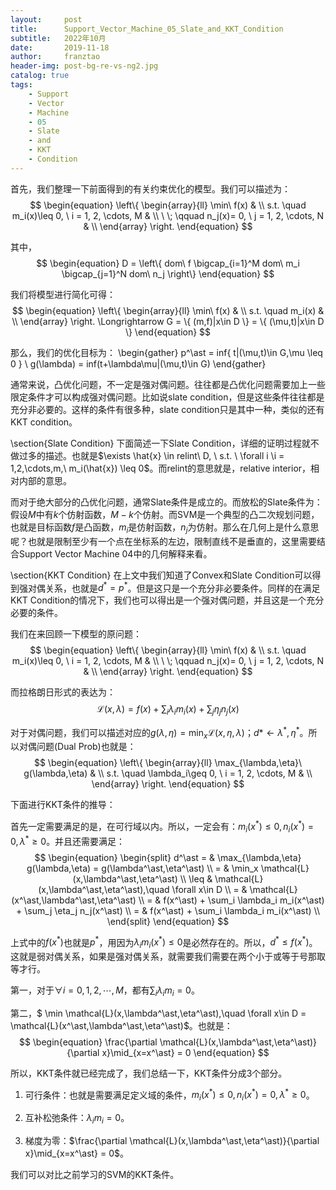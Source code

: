 ```yaml
---
layout:     post
title:      Support_Vector_Machine_05_Slate_and_KKT_Condition
subtitle:   2022年10月
date:       2019-11-18
author:     franztao
header-img: post-bg-re-vs-ng2.jpg
catalog: true
tags:
    - Support
    - Vector
    - Machine
    - 05
    - Slate
    - and
    - KKT
    - Condition
---
```


    

首先，我们整理一下前面得到的有关约束优化的模型。我们可以描述为：
$$
\begin{equation}
    \left\{
        \begin{array}{ll}
        \min\ f(x) & \\
        s.t. \quad m_i(x)\leq 0, \ i = 1, 2, \cdots, M & \\
        \ \; \qquad n_j(x)= 0, \ j = 1, 2, \cdots, N & \\
        \end{array}
    \right.
\end{equation}
$$

其中，
$$
\begin{equation}
    D = \left\{ dom\ f \bigcap_{i=1}^M dom\ m_i \bigcap_{j=1}^N dom\ n_j \right\}
\end{equation}
$$

我们将模型进行简化可得：
$$
\begin{equation}
    \left\{
        \begin{array}{ll}
        \min\ f(x) & \\
        s.t. \quad m_i(x) & \\
        \end{array}
    \right.
    \Longrightarrow
    G = \{ (m,f)|x\in D \} = \{ (\mu,t)|x\in D \}
\end{equation}
$$

那么，我们的优化目标为：
\begin{gather}
    p^\ast = inf\{ t|(\mu,t)\in G,\mu \leq 0 \} \\ 
    g(\lambda) = inf(t+\lambda\mu|(\mu,t)\in G)
\end{gather}

通常来说，凸优化问题，不一定是强对偶问题。往往都是凸优化问题需要加上一些限定条件才可以构成强对偶问题。比如说slate condition，但是这些条件往往都是充分非必要的。这样的条件有很多种，slate condition只是其中一种，类似的还有KKT condition。

\section{Slate Condition}
下面简述一下Slate Condition，详细的证明过程就不做过多的描述。也就是$\exists \hat{x} \in relint\ D, \ s.t. \ \forall i \i = 1,2,\cdots,m,\ m_i(\hat{x}) \leq 0$。而relint的意思就是，relative interior，相对内部的意思。

而对于绝大部分的凸优化问题，通常Slate条件是成立的。而放松的Slate条件为：假设$M$中有$k$个仿射函数，$M-k$个仿射。而SVM是一个典型的凸二次规划问题，也就是目标函数$f$是凸函数，$m_i$是仿射函数，$n_j$为仿射。那么在几何上是什么意思呢？也就是限制至少有一个点在坐标系的左边，限制直线不是垂直的，这里需要结合Support Vector Machine 04中的几何解释来看。

\section{KKT Condition}
在上文中我们知道了Convex和Slate Condition可以得到强对偶关系，也就是$d^\ast = p^\ast$。但是这只是一个充分非必要条件。同样的在满足KKT Condition的情况下，我们也可以得出是一个强对偶问题，并且这是一个充分必要的条件。

我们在来回顾一下模型的原问题：
$$
\begin{equation}
    \left\{
        \begin{array}{ll}
        \min\ f(x) & \\
        s.t. \quad m_i(x)\leq 0, \ i = 1, 2, \cdots, M & \\
        \ \; \qquad n_j(x)= 0, \ j = 1, 2, \cdots, N & \\
        \end{array}
    \right.
\end{equation}
$$

而拉格朗日形式的表达为：
$$
\begin{equation}
    \mathcal{L}(x,\lambda) = f(x) + \sum_i \lambda_i m_i(x) + \sum_j \eta_j n_j(x) 
\end{equation}
$$

对于对偶问题，我们可以描述对应的$g(\lambda,\eta) = \min_x \mathcal{L}(x,\eta,\lambda)$；$d\ast \longleftarrow \lambda^\ast,\eta^\ast$。所以对偶问题(Dual Prob)也就是：
$$
\begin{equation}
    \left\{
        \begin{array}{ll}
        \max_{\lambda,\eta}\ g(\lambda,\eta) & \\
        s.t. \quad \lambda_i\geq 0, \ i = 1, 2, \cdots, M & \\
        \end{array}
    \right.
\end{equation}
$$

下面进行KKT条件的推导：

首先一定需要满足的是，在可行域以内。所以，一定会有：$m_i(x^\ast)\leq 0,n_i(x^\ast)=0,\lambda^\ast\geq 0$。并且还需要满足：
$$
\begin{equation}
    \begin{split}
        d^\ast 
        = & \max_{\lambda,\eta} g(\lambda,\eta) = g(\lambda^\ast,\eta^\ast) \\
        = & \min_x \mathcal{L}(x,\lambda^\ast,\eta^\ast) \\
        \leq & \mathcal{L}(x,\lambda^\ast,\eta^\ast),\quad \forall x\in D \\
        = & \mathcal{L}(x^\ast,\lambda^\ast,\eta^\ast) \\
        = & f(x^\ast) + \sum_i \lambda_i m_i(x^\ast) + \sum_j \eta_j n_j(x^\ast) \\
        = & f(x^\ast) + \sum_i \lambda_i m_i(x^\ast) \\
    \end{split}
\end{equation}
$$

上式中的$f(x^\ast)$也就是$p^\ast$，用因为$\lambda_i m_i(x^\ast) \leq 0$是必然存在的。所以，$d^\ast \leq f(x^\ast)$。这就是弱对偶关系，如果是强对偶关系，就需要我们需要在两个小于或等于号那取等才行。

第一，对于$\forall i = 0,1,2,\cdots,M$，都有$\sum_{i}\lambda_im_i = 0$。

第二，$ \min \mathcal{L}(x,\lambda^\ast,\eta^\ast),\quad \forall x\in D = \mathcal{L}(x^\ast,\lambda^\ast,\eta^\ast)$。也就是：
$$
\begin{equation}
    \frac{\partial \mathcal{L}(x,\lambda^\ast,\eta^\ast)}{\partial x}\mid_{x=x^\ast} = 0
\end{equation}
$$

所以，KKT条件就已经完成了，我们总结一下，KKT条件分成3个部分。

1. 可行条件：也就是需要满足定义域的条件，$m_i(x^\ast)\leq 0,n_i(x^\ast)=0,\lambda^\ast\geq 0$。

2. 互补松弛条件：$\lambda_im_i=0$。

3. 梯度为零：$\frac{\partial \mathcal{L}(x,\lambda^\ast,\eta^\ast)}{\partial x}\mid_{x=x^\ast} = 0$。

我们可以对比之前学习的SVM的KKT条件。




